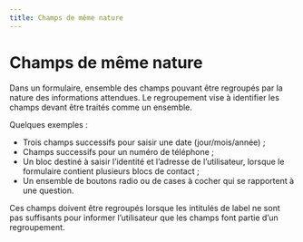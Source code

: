 ```yaml
---
title: Champs de même nature
---
```


# Champs de même nature


Dans un formulaire, ensemble des champs pouvant être regroupés par la nature des informations attendues. Le regroupement vise à identifier les champs devant être traités comme un ensemble.

Quelques exemples :

- Trois champs successifs pour saisir une date (jour/mois/année) ;
- Champs successifs pour un numéro de téléphone ;
- Un bloc destiné à saisir l’identité et l’adresse de l’utilisateur, lorsque le formulaire contient plusieurs blocs de contact ;
- Un ensemble de boutons radio ou de cases à cocher qui se rapportent à une question.

Ces champs doivent être regroupés lorsque les intitulés de label ne sont pas suffisants pour informer l’utilisateur que les champs font partie d’un regroupement.
